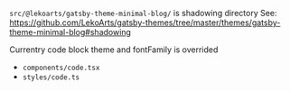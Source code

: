 `src/@lekoarts/gatsby-theme-minimal-blog/` is shadowing directory
See: https://github.com/LekoArts/gatsby-themes/tree/master/themes/gatsby-theme-minimal-blog#shadowing

Currentry code block theme and fontFamily is overrided

- `components/code.tsx`
- `styles/code.ts`
